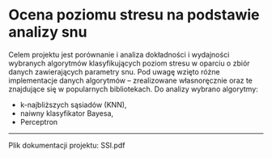 # Ocena poziomu stresu na podstawie analizy snu

Celem projektu jest porównanie i analiza dokładności i wydajności wybranych algorytmów
klasyfikujących poziom stresu w oparciu o zbiór danych zawierających parametry snu. Pod
uwagę wzięto różne implementacje danych algorytmów – zrealizowane własnoręcznie oraz te
znajdujące się w popularnych bibliotekach.
Do analizy wybrano algorytmy:

- k-najbliższych sąsiadów (KNN),
- naiwny klasyfikator Bayesa,
- Perceptron
---
Plik dokumentacji projektu: SSI.pdf
